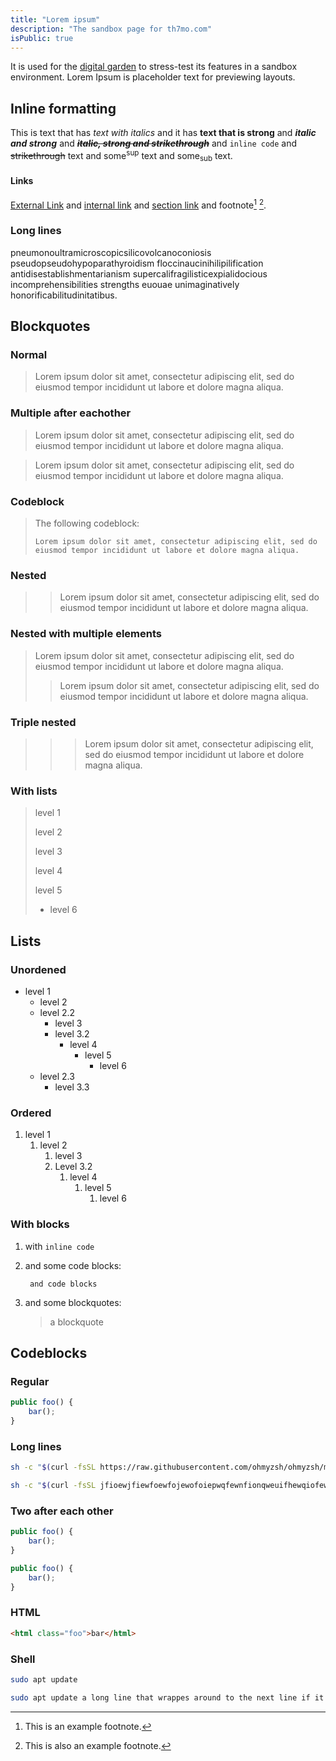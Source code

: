 ```yaml
---
title: "Lorem ipsum"
description: "The sandbox page for th7mo.com"
isPublic: true
---
```


It is used for the [digital garden](digital-garden) to stress-test
its features in a sandbox environment. Lorem Ipsum is placeholder text
for previewing layouts.

## Inline formatting
This is text that has *text with italics* and it has **text that is
strong** and ***italic and strong*** and ***~~italic, strong and strikethrough~~***
and `inline code` and ~~strikethrough~~ text and some<sup>sup</sup> text and some<sub>sub</sub> text.

#### Links
[External Link](https://google.com) and [internal link](plant) and
[section link](#lists) and footnote[^1] [^2].

[^1]: This is an example footnote.
[^2]: This is also an example footnote.

### Long lines
pneumonoultramicroscopicsilicovolcanoconiosis
pseudopseudohypoparathyroidism floccinaucinihilipilification
antidisestablishmentarianism supercalifragilisticexpialidocious
incomprehensibilities strengths euouae unimaginatively
honorificabilitudinitatibus.

## Blockquotes

### Normal
> Lorem ipsum dolor sit amet, consectetur adipiscing elit, sed do
> eiusmod tempor incididunt ut labore et dolore magna aliqua.

### Multiple after eachother
> Lorem ipsum dolor sit amet, consectetur adipiscing elit, sed do
> eiusmod tempor incididunt ut labore et dolore magna aliqua.

> Lorem ipsum dolor sit amet, consectetur adipiscing elit, sed do
> eiusmod tempor incididunt ut labore et dolore magna aliqua.

### Codeblock
> The following codeblock:
>
>     Lorem ipsum dolor sit amet, consectetur adipiscing elit, sed do eiusmod tempor incididunt ut labore et dolore magna aliqua.

### Nested
> > Lorem ipsum dolor sit amet, consectetur adipiscing elit, sed do
> > eiusmod tempor incididunt ut labore et dolore magna aliqua.

### Nested with multiple elements
> Lorem ipsum dolor sit amet, consectetur adipiscing elit, sed do
> eiusmod tempor incididunt ut labore et dolore magna aliqua.
>
> > Lorem ipsum dolor sit amet, consectetur adipiscing elit, sed do
> > eiusmod tempor incididunt ut labore et dolore magna aliqua.

### Triple nested
> > > Lorem ipsum dolor sit amet, consectetur adipiscing elit, sed do
> > > eiusmod tempor incididunt ut labore et dolore magna aliqua.

### With lists
> level 1
>
> level 2
>
> level 3
>
> level 4
>
> level 5
>
> -   level 6

## Lists

### Unordened

* level 1
  * level 2
  * level 2.2
    * level 3
    * level 3.2
      * level 4
        * level 5
          * level 6
  * level 2.3
    * level 3.3
  
### Ordered

1. level 1
   1. level 2
      1. level 3
      2. Level 3.2
         1. level 4
            1. level 5
               1. level 6

### With blocks

1. with `inline code`

2. and some code blocks:

        and code blocks

3. and some blockquotes:

    > a blockquote

## Codeblocks

### Regular

```javascript
public foo() {
    bar();
}
```

### Long lines

```sh
sh -c "$(curl -fsSL https://raw.githubusercontent.com/ohmyzsh/ohmyzsh/master/tools/install.sh)"
```

```sh
sh -c "$(curl -fsSL jfioewjfiewfoewfojewofoiepwqfewnfionqweuifhewqiofewqiofjewjfiewqjofpjewofjewqfjewqofjwqofjewqioj)"
```

### Two after each other

```javascript
public foo() {
    bar();
}
```

```javascript
public foo() {
    bar();
}
```

### HTML

```html
<html class="foo">bar</html>
```

### Shell

```sh
sudo apt update
```

```sh
sudo apt update a long line that wrappes around to the next line if it is even longer than this
```
